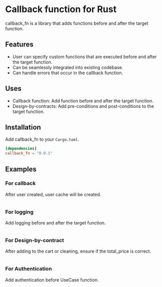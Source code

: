# Callback function for Rust

callback_fn is a library that adds functions before and after the target function.

## Features

- User can specify custom functions that are executed before and after the target function.
- Can be seamlessly integrated into existing codebase.
- Can handle errors that occur in the callback function.

## Uses

- Callback function: Add function before and after the target function.
- Design-by-contracts: Add pre-conditions and post-conditions to the target function.

## Installation

Add callback_fn to your `Cargo.toml`.

```toml
[dependencies]
callback_fn = "0.0.1"
```

## Examples

### For callback

After user created, user cache will be created.

```rust
```

### For logging

Add logging before and after the target function.

```rust
```

### For Design-by-contract

After adding to the cart or cleaning, ensure if the total_price is correct.

```rust
```

### For Authentication

Add authentication before UseCase function.

```rust
```
